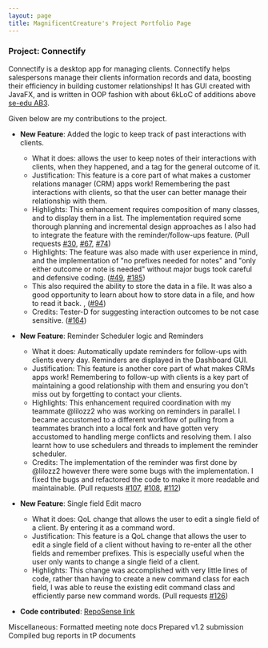```yaml
---
layout: page
title: MagnificentCreature's Project Portfolio Page
---
```


### Project: Connectify

Connectify is a desktop app for managing clients. Connectify helps salespersons manage their clients information records and data, boosting their efficiency in building customer relationships! It has GUI created with JavaFX, and is written in OOP fashion with about 6kLoC of additions above [se-edu AB3](https://github.com/se-edu/addressbook-level3).

Given below are my contributions to the project.

* **New Feature**: Added the logic to keep track of past interactions with clients.
  * What it does: allows the user to keep notes of their interactions with clients, when they happened, and a tag for the general outcome of it.
  * Justification: This feature is a core part of what makes a customer relations manager (CRM) apps work! Remembering the past interactions with clients, so that the user can better manage their relationship with them.
  * Highlights: This enhancement requires composition of many classes, and to display them in a list. The implementation required some thorough planning and incremental design approaches as I also had to integrate the feature with the reminder/follow-ups feature. (Pull requests [\#30](), [\#67](), [\#74]())
  * Highlights: The feature was also made with user experience in mind, and the implementation of "no prefixes needed for notes" and "only either outcome or note is needed" without major bugs took careful and defensive coding. ([\#49](), [\#185]())
  * This also required the ability to store the data in a file. It was also a good opportunity to learn about how to store data in a file, and how to read it back. , ([\#94]())
  * Credits: Tester-D for suggesting interaction outcomes to be not case sensitive. ([\#164]())

* **New Feature**: Reminder Scheduler logic and Reminders
  * What it does: Automatically update reminders for follow-ups with clients every day. Reminders are displayed in the Dashboard GUI. 
  * Justification: This feature is another core part of what makes CRMs apps work! Remembering to follow-up with clients is a key part of maintaining a good relationship with them and ensuring you don't miss out by forgetting to contact your clients.
  * Highlights: This enhancement required coordination with my teammate @lilozz2 who was working on reminders in parallel. I became accustomed to a different workflow of pulling from a teammates branch into a local fork and have gotten very accustomed to handling merge conflicts and resolving them. I also learnt how to use schedulers and threads to implement the reminder scheduler.
  * Credits: The implementation of the reminder was first done by @lilozz2 however there were some bugs with the implementation. I fixed the bugs and refactored the code to make it more readable and maintainable. (Pull requests [\#107](), [\#108](), [\#112]())

* **New Feature**: Single field Edit macro
  * What it does: QoL change that allows the user to edit a single field of a client. By entering it as a command word.
  * Justification: This feature is a QoL change that allows the user to edit a single field of a client without having to re-enter all the other fields and remember prefixes. This is especially useful when the user only wants to change a single field of a client.
  * Highlights: This change was accomplished with very little lines of code, rather than having to create a new command class for each field, I was able to reuse the existing edit command class and efficiently parse new command words. (Pull requests [\#126]())

* **Code contributed**: [RepoSense link](https://nus-cs2103-ay2324s1.github.io/tp-dashboard/?search=&sort=totalCommits&sortWithin=title&timeframe=commit&mergegroup=&groupSelect=groupByRepos&breakdown=true&checkedFileTypes=docs~functional-code~test-code~other&since=2023-09-22&tabOpen=true&tabType=authorship&tabAuthor=MagnificentCreature&tabRepo=AY2324S1-CS2103T-F11-4%2Ftp%5Bmaster%5D&authorshipIsMergeGroup=false&authorshipFileTypes=docs~functional-code~test-code~other&authorshipIsBinaryFileTypeChecked=false&authorshipIsIgnoredFilesChecked=false%23%2F)


Miscellaneous:
Formatted meeting note docs
Prepared v1.2 submission
Compiled bug reports in tP documents

